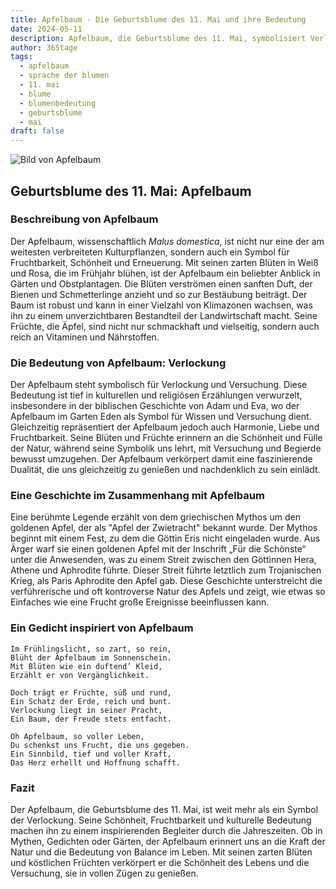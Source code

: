 ```yaml
---
title: Apfelbaum - Die Geburtsblume des 11. Mai und ihre Bedeutung
date: 2024-05-11
description: Apfelbaum, die Geburtsblume des 11. Mai, symbolisiert Verlockung. Erfahre mehr über ihre Geschichte, Bedeutung und Symbolik in der Sprache der Blumen.
author: 365tage
tags:
  - apfelbaum
  - sprache der blumen
  - 11. mai
  - blume
  - blumenbedeutung
  - geburtsblume
  - mai
draft: false
---
```


![Bild von Apfelbaum](https://cdn.pixabay.com/photo/2022/04/20/20/23/flowers-7146137_640.jpg#center)


## Geburtsblume des 11. Mai: Apfelbaum

### Beschreibung von Apfelbaum

Der Apfelbaum, wissenschaftlich _Malus domestica_, ist nicht nur eine der am weitesten verbreiteten Kulturpflanzen, sondern auch ein Symbol für Fruchtbarkeit, Schönheit und Erneuerung. Mit seinen zarten Blüten in Weiß und Rosa, die im Frühjahr blühen, ist der Apfelbaum ein beliebter Anblick in Gärten und Obstplantagen. Die Blüten verströmen einen sanften Duft, der Bienen und Schmetterlinge anzieht und so zur Bestäubung beiträgt. Der Baum ist robust und kann in einer Vielzahl von Klimazonen wachsen, was ihn zu einem unverzichtbaren Bestandteil der Landwirtschaft macht. Seine Früchte, die Äpfel, sind nicht nur schmackhaft und vielseitig, sondern auch reich an Vitaminen und Nährstoffen.

### Die Bedeutung von Apfelbaum: Verlockung

Der Apfelbaum steht symbolisch für Verlockung und Versuchung. Diese Bedeutung ist tief in kulturellen und religiösen Erzählungen verwurzelt, insbesondere in der biblischen Geschichte von Adam und Eva, wo der Apfelbaum im Garten Eden als Symbol für Wissen und Versuchung dient. Gleichzeitig repräsentiert der Apfelbaum jedoch auch Harmonie, Liebe und Fruchtbarkeit. Seine Blüten und Früchte erinnern an die Schönheit und Fülle der Natur, während seine Symbolik uns lehrt, mit Versuchung und Begierde bewusst umzugehen. Der Apfelbaum verkörpert damit eine faszinierende Dualität, die uns gleichzeitig zu genießen und nachdenklich zu sein einlädt.

### Eine Geschichte im Zusammenhang mit Apfelbaum

Eine berühmte Legende erzählt von dem griechischen Mythos um den goldenen Apfel, der als "Apfel der Zwietracht" bekannt wurde. Der Mythos beginnt mit einem Fest, zu dem die Göttin Eris nicht eingeladen wurde. Aus Ärger warf sie einen goldenen Apfel mit der Inschrift „Für die Schönste“ unter die Anwesenden, was zu einem Streit zwischen den Göttinnen Hera, Athene und Aphrodite führte. Dieser Streit führte letztlich zum Trojanischen Krieg, als Paris Aphrodite den Apfel gab. Diese Geschichte unterstreicht die verführerische und oft kontroverse Natur des Apfels und zeigt, wie etwas so Einfaches wie eine Frucht große Ereignisse beeinflussen kann.

### Ein Gedicht inspiriert von Apfelbaum

```
Im Frühlingslicht, so zart, so rein,  
Blüht der Apfelbaum im Sonnenschein.  
Mit Blüten wie ein duftend’ Kleid,  
Erzählt er von Vergänglichkeit.  

Doch trägt er Früchte, süß und rund,  
Ein Schatz der Erde, reich und bunt.  
Verlockung liegt in seiner Pracht,  
Ein Baum, der Freude stets entfacht.  

Oh Apfelbaum, so voller Leben,  
Du schenkst uns Frucht, die uns gegeben.  
Ein Sinnbild, tief und voller Kraft,  
Das Herz erhellt und Hoffnung schafft.  
```

### Fazit

Der Apfelbaum, die Geburtsblume des 11. Mai, ist weit mehr als ein Symbol der Verlockung. Seine Schönheit, Fruchtbarkeit und kulturelle Bedeutung machen ihn zu einem inspirierenden Begleiter durch die Jahreszeiten. Ob in Mythen, Gedichten oder Gärten, der Apfelbaum erinnert uns an die Kraft der Natur und die Bedeutung von Balance im Leben. Mit seinen zarten Blüten und köstlichen Früchten verkörpert er die Schönheit des Lebens und die Versuchung, sie in vollen Zügen zu genießen.
